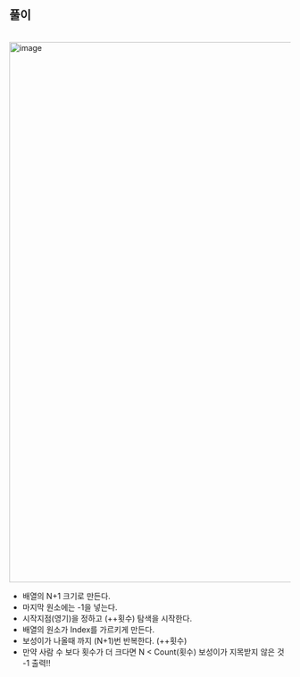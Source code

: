 ## 풀이
  
<br>

<img width="968" alt="image" src="https://github.com/gihwanJang/ProblemSolversHub/assets/91319157/36cbb2e2-c1f3-46b9-977a-3ef62410ff4e">

<br>

- 배열의 N+1 크기로 만든다. 
- 마지막 원소에는 -1을 넣는다. 
- 시작지점(영기)을 정하고 (++횟수) 탐색을 시작한다. 
- 배열의 원소가 Index를 가르키게 만든다. 
- 보성이가 나올때 까지 (N+1)번 반복한다. (++횟수) 
- 만약 사람 수 보다 횟수가 더 크다면  N < Count(횟수) 보성이가 지목받지 않은 것 -1 출력!!

